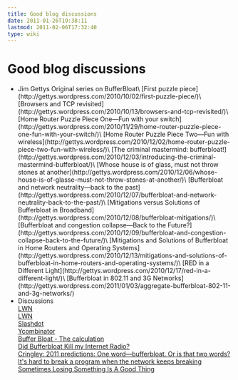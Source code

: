 ```yaml
---
title: Good blog discussions
date: 2011-01-26T19:38:11
lastmod: 2011-02-06T17:32:40
type: wiki
---
```

Good blog discussions
=====================

-   <link>Jim Gettys</link> Original series on BufferBloat\
    [First puzzle
    piece](http://gettys.wordpress.com/2010/10/02/first-puzzle-piece/)\
    [Browsers and TCP
    revisited](http://gettys.wordpress.com/2010/10/13/browsers-and-tcp-revisited/)\
    [Home Router Puzzle Piece One—Fun with your
    switch](http://gettys.wordpress.com/2010/11/29/home-router-puzzle-piece-one-fun-with-your-switch/)\
    [Home Router Puzzle Piece Two—Fun with
    wireless](http://gettys.wordpress.com/2010/12/02/home-router-puzzle-piece-two-fun-with-wireless/)\
    [The criminal mastermind:
    bufferbloat!](http://gettys.wordpress.com/2010/12/03/introducing-the-criminal-mastermind-bufferbloat/)\
    [Whose house is of glass, must not throw stones at
    another](http://gettys.wordpress.com/2010/12/06/whose-house-is-of-glasse-must-not-throw-stones-at-another/)\
    [Bufferbloat and network neutrality—back to the
    past](http://gettys.wordpress.com/2010/12/07/bufferbloat-and-network-neutrality-back-to-the-past/)\
    [Mitigations versus Solutions of Bufferbloat in
    Broadband](http://gettys.wordpress.com/2010/12/08/bufferbloat-mitigations/)\
    [Bufferbloat and congestion collapse—Back to the
    Future?](http://gettys.wordpress.com/2010/12/09/bufferbloat-and-congestion-collapse-back-to-the-future/)\
    [Mitigations and Solutions of Bufferbloat in Home Routers and
    Operating
    Systems](http://gettys.wordpress.com/2010/12/13/mitigations-and-solutions-of-bufferbloat-in-home-routers-and-operating-systems/)\
    [RED in a Different
    Light](http://gettys.wordpress.com/2010/12/17/red-in-a-different-light/)\
    [Bufferbloat in 802.11 and 3G
    Networks](http://gettys.wordpress.com/2011/01/03/aggregate-bufferbloat-802-11-and-3g-networks/)
-   Discussions\
    [LWN]()\
    [LWN]()\
    [Slashdot]()\
    [Ycombinator](http://news.ycombinator.com/item?id=2002992)\
    [Buffer Bloat - The
    calculation](http://netoptimizer.blogspot.com/2010/12/buffer-bloat-calculations.html)\
    [Did Bufferbloat Kill my Internet
    Radio?](http://nex-6.taht.net/posts/Did_Bufferbloat_Kill_My_Net_Radio/)\
    [Cringley: 2011 predictions: One word—bufferbloat. Or is that two
    words?](http://www.cringely.com/2011/01/2011-predictions-one-word-bufferbloat-or-is-that-two-words/)\
    [It's hard to break a program when the network keeps
    breaking](http://boston.conman.org/2011/01/04.1)\
    [Sometimes Losing Something Is A Good
    Thing](http://digital-rag.com/article.php/Buffer-Bloat-Packet-Loss)

